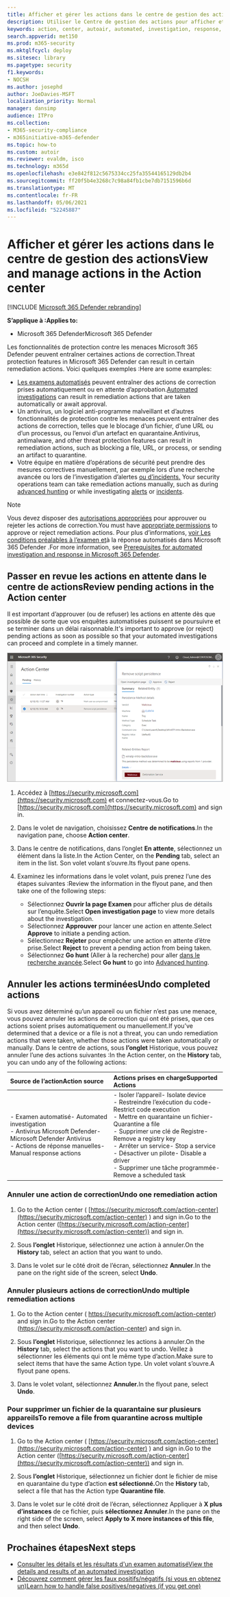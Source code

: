 ```yaml
---
title: Afficher et gérer les actions dans le centre de gestion des actions
description: Utiliser le Centre de gestion des actions pour afficher et gérer les actions de correction
keywords: action, center, autoair, automated, investigation, response, remediation
search.appverid: met150
ms.prod: m365-security
ms.mktglfcycl: deploy
ms.sitesec: library
ms.pagetype: security
f1.keywords:
- NOCSH
ms.author: josephd
author: JoeDavies-MSFT
localization_priority: Normal
manager: dansimp
audience: ITPro
ms.collection:
- M365-security-compliance
- m365initiative-m365-defender
ms.topic: how-to
ms.custom: autoir
ms.reviewer: evaldm, isco
ms.technology: m365d
ms.openlocfilehash: e3e842f812c5675334cc25fa35544165129db2b4
ms.sourcegitcommit: ff20f5b4e3268c7c98a84fb1cbe7db7151596b6d
ms.translationtype: MT
ms.contentlocale: fr-FR
ms.lasthandoff: 05/06/2021
ms.locfileid: "52245887"
---
```

# <a name="view-and-manage-actions-in-the-action-center"></a><span data-ttu-id="4a9fa-104">Afficher et gérer les actions dans le centre de gestion des actions</span><span class="sxs-lookup"><span data-stu-id="4a9fa-104">View and manage actions in the Action center</span></span>

[!INCLUDE [Microsoft 365 Defender rebranding](../includes/microsoft-defender.md)]


<span data-ttu-id="4a9fa-105">**S’applique à :**</span><span class="sxs-lookup"><span data-stu-id="4a9fa-105">**Applies to:**</span></span>
- <span data-ttu-id="4a9fa-106">Microsoft 365 Defender</span><span class="sxs-lookup"><span data-stu-id="4a9fa-106">Microsoft 365 Defender</span></span>

<span data-ttu-id="4a9fa-107">Les fonctionnalités de protection contre les menaces Microsoft 365 Defender peuvent entraîner certaines actions de correction.</span><span class="sxs-lookup"><span data-stu-id="4a9fa-107">Threat protection features in Microsoft 365 Defender can result in certain remediation actions.</span></span> <span data-ttu-id="4a9fa-108">Voici quelques exemples :</span><span class="sxs-lookup"><span data-stu-id="4a9fa-108">Here are some examples:</span></span>
- <span data-ttu-id="4a9fa-109">[Les examens automatisés](m365d-autoir.md) peuvent entraîner des actions de correction prises automatiquement ou en attente d’approbation.</span><span class="sxs-lookup"><span data-stu-id="4a9fa-109">[Automated investigations](m365d-autoir.md) can result in remediation actions that are taken automatically or await approval.</span></span>
- <span data-ttu-id="4a9fa-110">Un antivirus, un logiciel anti-programme malveillant et d’autres fonctionnalités de protection contre les menaces peuvent entraîner des actions de correction, telles que le blocage d’un fichier, d’une URL ou d’un processus, ou l’envoi d’un artefact en quarantaine.</span><span class="sxs-lookup"><span data-stu-id="4a9fa-110">Antivirus, antimalware, and other threat protection features can result in remediation actions, such as blocking a file, URL, or process, or sending an artifact to quarantine.</span></span>
- <span data-ttu-id="4a9fa-111">Votre équipe en matière d’opérations de [](advanced-hunting-overview.md) sécurité peut prendre des mesures correctives manuellement, par exemple lors d’une recherche avancée ou lors de l’investigation d’alertes [ou d’incidents.](investigate-incidents.md) [](investigate-alerts.md)</span><span class="sxs-lookup"><span data-stu-id="4a9fa-111">Your security operations team can take remediation actions manually, such as during [advanced hunting](advanced-hunting-overview.md) or while investigating [alerts](investigate-alerts.md) or [incidents](investigate-incidents.md).</span></span>

> [!NOTE]
> <span data-ttu-id="4a9fa-112">Vous devez disposer des [autorisations appropriées](m365d-action-center.md#required-permissions-for-action-center-tasks) pour approuver ou rejeter les actions de correction.</span><span class="sxs-lookup"><span data-stu-id="4a9fa-112">You must have [appropriate permissions](m365d-action-center.md#required-permissions-for-action-center-tasks) to approve or reject remediation actions.</span></span> <span data-ttu-id="4a9fa-113">Pour plus d’informations, [voir Les conditions préalables à l’examen et](m365d-configure-auto-investigation-response.md#prerequisites-for-automated-investigation-and-response-in-microsoft-365-defender)à la réponse automatisés dans Microsoft 365 Defender .</span><span class="sxs-lookup"><span data-stu-id="4a9fa-113">For more information, see [Prerequisites for automated investigation and response in Microsoft 365 Defender](m365d-configure-auto-investigation-response.md#prerequisites-for-automated-investigation-and-response-in-microsoft-365-defender).</span></span>

## <a name="review-pending-actions-in-the-action-center"></a><span data-ttu-id="4a9fa-114">Passer en revue les actions en attente dans le centre de actions</span><span class="sxs-lookup"><span data-stu-id="4a9fa-114">Review pending actions in the Action center</span></span>

<span data-ttu-id="4a9fa-115">Il est important d’approuver (ou de refuser) les actions en attente dès que possible de sorte que vos enquêtes automatisées puissent se poursuivre et se terminer dans un délai raisonnable.</span><span class="sxs-lookup"><span data-stu-id="4a9fa-115">It's important to approve (or reject) pending actions as soon as possible so that your automated investigations can proceed and complete in a timely manner.</span></span> 

![Approuver ou rejeter une action](../../media/air-actioncenter-itemselected.png)

1. <span data-ttu-id="4a9fa-117">Accédez à [https://security.microsoft.com](https://security.microsoft.com) et connectez-vous.</span><span class="sxs-lookup"><span data-stu-id="4a9fa-117">Go to [https://security.microsoft.com](https://security.microsoft.com) and sign in.</span></span> 

2. <span data-ttu-id="4a9fa-118">Dans le volet de navigation, choisissez **Centre de notifications**.</span><span class="sxs-lookup"><span data-stu-id="4a9fa-118">In the navigation pane, choose **Action center**.</span></span> 

3. <span data-ttu-id="4a9fa-119">Dans le centre de notifications, dans l’onglet **En attente**, sélectionnez un élément dans la liste.</span><span class="sxs-lookup"><span data-stu-id="4a9fa-119">In the Action Center, on the **Pending** tab, select an item in the list.</span></span> <span data-ttu-id="4a9fa-120">Son volet volant s’ouvre.</span><span class="sxs-lookup"><span data-stu-id="4a9fa-120">Its flyout pane opens.</span></span>

4. <span data-ttu-id="4a9fa-121">Examinez les informations dans le volet volant, puis prenez l’une des étapes suivantes :</span><span class="sxs-lookup"><span data-stu-id="4a9fa-121">Review the information in the flyout pane, and then take one of the following steps:</span></span>
   - <span data-ttu-id="4a9fa-122">Sélectionnez **Ouvrir la page Examen** pour afficher plus de détails sur l’enquête.</span><span class="sxs-lookup"><span data-stu-id="4a9fa-122">Select **Open investigation page** to view more details about the investigation.</span></span>
   - <span data-ttu-id="4a9fa-123">Sélectionnez **Approuver** pour lancer une action en attente.</span><span class="sxs-lookup"><span data-stu-id="4a9fa-123">Select **Approve** to initiate a pending action.</span></span>
   - <span data-ttu-id="4a9fa-124">Sélectionnez **Rejeter** pour empêcher une action en attente d’être prise.</span><span class="sxs-lookup"><span data-stu-id="4a9fa-124">Select **Reject** to prevent a pending action from being taken.</span></span>
   - <span data-ttu-id="4a9fa-125">Sélectionnez **Go hunt** (Aller à la recherche) pour aller [dans le recherche avancée](advanced-hunting-overview.md).</span><span class="sxs-lookup"><span data-stu-id="4a9fa-125">Select **Go hunt** to go into [Advanced hunting](advanced-hunting-overview.md).</span></span> 

## <a name="undo-completed-actions"></a><span data-ttu-id="4a9fa-126">Annuler les actions terminées</span><span class="sxs-lookup"><span data-stu-id="4a9fa-126">Undo completed actions</span></span>

<span data-ttu-id="4a9fa-127">Si vous avez déterminé qu’un appareil ou un fichier n’est pas une menace, vous pouvez annuler les actions de correction qui ont été prises, que ces actions soient prises automatiquement ou manuellement.</span><span class="sxs-lookup"><span data-stu-id="4a9fa-127">If you’ve determined that a device or a file is not a threat, you can undo remediation actions that were taken, whether those actions were taken automatically or manually.</span></span> <span data-ttu-id="4a9fa-128">Dans le centre de actions, sous **l’onglet** Historique, vous pouvez annuler l’une des actions suivantes :</span><span class="sxs-lookup"><span data-stu-id="4a9fa-128">In the Action center, on the **History** tab, you can undo any of the following actions:</span></span>  

| <span data-ttu-id="4a9fa-129">Source de l’action</span><span class="sxs-lookup"><span data-stu-id="4a9fa-129">Action source</span></span> | <span data-ttu-id="4a9fa-130">Actions prises en charge</span><span class="sxs-lookup"><span data-stu-id="4a9fa-130">Supported Actions</span></span> |
|:---|:---|
| <span data-ttu-id="4a9fa-131">- Examen automatisé</span><span class="sxs-lookup"><span data-stu-id="4a9fa-131">- Automated investigation</span></span> <br/><span data-ttu-id="4a9fa-132">- Antivirus Microsoft Defender</span><span class="sxs-lookup"><span data-stu-id="4a9fa-132">- Microsoft Defender Antivirus</span></span> <br/><span data-ttu-id="4a9fa-133">- Actions de réponse manuelles</span><span class="sxs-lookup"><span data-stu-id="4a9fa-133">- Manual response actions</span></span> | <span data-ttu-id="4a9fa-134">- Isoler l’appareil</span><span class="sxs-lookup"><span data-stu-id="4a9fa-134">- Isolate device</span></span> <br/><span data-ttu-id="4a9fa-135">- Restreindre l’exécution du code</span><span class="sxs-lookup"><span data-stu-id="4a9fa-135">- Restrict code execution</span></span> <br/><span data-ttu-id="4a9fa-136">- Mettre en quarantaine un fichier</span><span class="sxs-lookup"><span data-stu-id="4a9fa-136">- Quarantine a file</span></span> <br/><span data-ttu-id="4a9fa-137">- Supprimer une clé de Registre</span><span class="sxs-lookup"><span data-stu-id="4a9fa-137">- Remove a registry key</span></span> <br/><span data-ttu-id="4a9fa-138">- Arrêter un service</span><span class="sxs-lookup"><span data-stu-id="4a9fa-138">- Stop a service</span></span> <br/><span data-ttu-id="4a9fa-139">- Désactiver un pilote</span><span class="sxs-lookup"><span data-stu-id="4a9fa-139">- Disable a driver</span></span> <br/><span data-ttu-id="4a9fa-140">- Supprimer une tâche programmée</span><span class="sxs-lookup"><span data-stu-id="4a9fa-140">- Remove a scheduled task</span></span> |

### <a name="undo-one-remediation-action"></a><span data-ttu-id="4a9fa-141">Annuler une action de correction</span><span class="sxs-lookup"><span data-stu-id="4a9fa-141">Undo one remediation action</span></span>

1. <span data-ttu-id="4a9fa-142">Go to the Action center ( [https://security.microsoft.com/action-center](https://security.microsoft.com/action-center) ) and sign in.</span><span class="sxs-lookup"><span data-stu-id="4a9fa-142">Go to the Action center ([https://security.microsoft.com/action-center](https://security.microsoft.com/action-center)) and sign in.</span></span>

2. <span data-ttu-id="4a9fa-143">Sous **l’onglet** Historique, sélectionnez une action à annuler.</span><span class="sxs-lookup"><span data-stu-id="4a9fa-143">On the **History** tab, select an action that you want to undo.</span></span>

3. <span data-ttu-id="4a9fa-144">Dans le volet sur le côté droit de l’écran, sélectionnez **Annuler**.</span><span class="sxs-lookup"><span data-stu-id="4a9fa-144">In the pane on the right side of the screen, select **Undo**.</span></span>

### <a name="undo-multiple-remediation-actions"></a><span data-ttu-id="4a9fa-145">Annuler plusieurs actions de correction</span><span class="sxs-lookup"><span data-stu-id="4a9fa-145">Undo multiple remediation actions</span></span>

1. <span data-ttu-id="4a9fa-146">Go to the Action center ( https://security.microsoft.com/action-center) and sign in.</span><span class="sxs-lookup"><span data-stu-id="4a9fa-146">Go to the Action center (https://security.microsoft.com/action-center) and sign in.</span></span>

2. <span data-ttu-id="4a9fa-147">Sous **l’onglet** Historique, sélectionnez les actions à annuler.</span><span class="sxs-lookup"><span data-stu-id="4a9fa-147">On the **History** tab, select the actions that you want to undo.</span></span> <span data-ttu-id="4a9fa-148">Veillez à sélectionner les éléments qui ont le même type d’action.</span><span class="sxs-lookup"><span data-stu-id="4a9fa-148">Make sure to select items that have the same Action type.</span></span> <span data-ttu-id="4a9fa-149">Un volet volant s’ouvre.</span><span class="sxs-lookup"><span data-stu-id="4a9fa-149">A flyout pane opens.</span></span>

3. <span data-ttu-id="4a9fa-150">Dans le volet volant, sélectionnez **Annuler.**</span><span class="sxs-lookup"><span data-stu-id="4a9fa-150">In the flyout pane, select **Undo**.</span></span>

### <a name="to-remove-a-file-from-quarantine-across-multiple-devices"></a><span data-ttu-id="4a9fa-151">Pour supprimer un fichier de la quarantaine sur plusieurs appareils</span><span class="sxs-lookup"><span data-stu-id="4a9fa-151">To remove a file from quarantine across multiple devices</span></span> 

1. <span data-ttu-id="4a9fa-152">Go to the Action center ( [https://security.microsoft.com/action-center](https://security.microsoft.com/action-center) ) and sign in.</span><span class="sxs-lookup"><span data-stu-id="4a9fa-152">Go to the Action center ([https://security.microsoft.com/action-center](https://security.microsoft.com/action-center)) and sign in.</span></span>

2. <span data-ttu-id="4a9fa-153">Sous **l’onglet** Historique, sélectionnez un fichier dont le fichier de mise en quarantaine du type d’action **est sélectionné.**</span><span class="sxs-lookup"><span data-stu-id="4a9fa-153">On the **History** tab, select a file that has the Action type **Quarantine file**.</span></span>

3. <span data-ttu-id="4a9fa-154">Dans le volet sur le côté droit de l’écran, sélectionnez Appliquer à **X plus d’instances** de ce fichier, puis **sélectionnez Annuler**.</span><span class="sxs-lookup"><span data-stu-id="4a9fa-154">In the pane on the right side of the screen, select **Apply to X more instances of this file**, and then select **Undo**.</span></span>

## <a name="next-steps"></a><span data-ttu-id="4a9fa-155">Prochaines étapes</span><span class="sxs-lookup"><span data-stu-id="4a9fa-155">Next steps</span></span>

- [<span data-ttu-id="4a9fa-156">Consulter les détails et les résultats d'un examen automatisé</span><span class="sxs-lookup"><span data-stu-id="4a9fa-156">View the details and results of an automated investigation</span></span>](m365d-autoir-results.md)
- [<span data-ttu-id="4a9fa-157">Découvrez comment gérer les faux positifs/négatifs (si vous en obtenez un)</span><span class="sxs-lookup"><span data-stu-id="4a9fa-157">Learn how to handle false positives/negatives (if you get one)</span></span>](m365d-autoir-report-false-positives-negatives.md)
